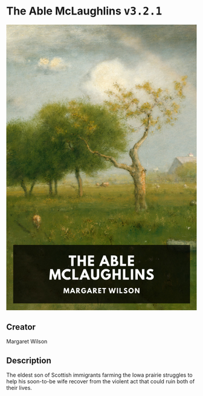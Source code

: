 
# The Able McLaughlins <kbd>v3.2.1</kbd>

<center>
  <img src="./cover-1024.jpg"/>
</center>

## Creator
Margaret Wilson

## Description
The eldest son of Scottish immigrants farming the Iowa prairie struggles to help his soon-to-be wife recover from the violent act that could ruin both of their lives.
